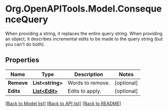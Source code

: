 # Org.OpenAPITools.Model.ConsequenceQuery
When providing a string, it replaces the entire query string. When providing an object, it describes incremental edits to be made to the query string (but you can't do both).

## Properties

Name | Type | Description | Notes
------------ | ------------- | ------------- | -------------
**Remove** | **List&lt;string&gt;** | Words to remove. | [optional] 
**Edits** | [**List&lt;Edit&gt;**](Edit.md) | Edits to apply. | [optional] 

[[Back to Model list]](../README.md#documentation-for-models) [[Back to API list]](../README.md#documentation-for-api-endpoints) [[Back to README]](../README.md)

